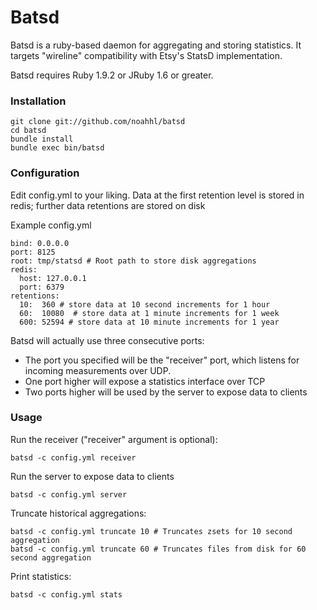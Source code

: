 Batsd 
======

Batsd is a ruby-based daemon for aggregating and storing statistics. It targets
"wireline" compatibility with Etsy's StatsD implementation.

Batsd requires Ruby 1.9.2 or JRuby 1.6 or greater.

### Installation

    git clone git://github.com/noahhl/batsd
    cd batsd
    bundle install
    bundle exec bin/batsd

### Configuration

Edit config.yml to your liking. Data at the first retention level is stored
in redis; further data retentions are stored on disk

Example config.yml

    bind: 0.0.0.0
    port: 8125
    root: tmp/statsd # Root path to store disk aggregations
    redis:
      host: 127.0.0.1
      port: 6379
    retentions:
      10:  360 # store data at 10 second increments for 1 hour
      60:  10080  # store data at 1 minute increments for 1 week
      600: 52594 # store data at 10 minute increments for 1 year

Batsd will actually use three consecutive ports:
  * The port you specified will be the "receiver" port, which listens for incoming measurements over UDP.
  * One port higher will expose a statistics interface over TCP
  * Two ports higher will be used by the server to expose data to clients

### Usage 
Run the receiver ("receiver" argument is optional):

    batsd -c config.yml receiver

Run the server to expose data to clients
    
    batsd -c config.yml server

Truncate historical aggregations:
    
    batsd -c config.yml truncate 10 # Truncates zsets for 10 second aggregation
    batsd -c config.yml truncate 60 # Truncates files from disk for 60 second aggregation

Print statistics:

    batsd -c config.yml stats

